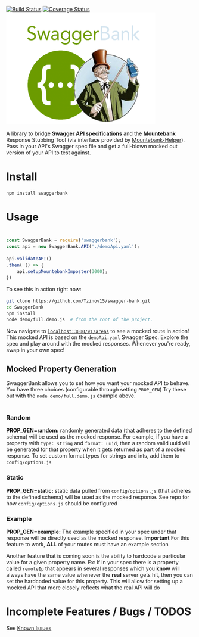 [![Build Status](https://travis-ci.org/Tzinov15/swagger-bank.svg?branch=master)](https://travis-ci.org/Tzinov15/swagger-bank)
[![Coverage Status](https://coveralls.io/repos/github/Tzinov15/swagger-bank/badge.svg?branch=master)](https://coveralls.io/github/Tzinov15/swagger-bank?branch=master)
<img src="https://raw.githubusercontent.com/Tzinov15/swagger-bank/master/swaggerbanklogo.png" alt="alt text" width = "400" height="300" >

A library to bridge **[Swagger API specifications](http://swagger.io/)** and the **[Mountebank](http://www.mbtest.org/)** Response Stubbing Tool (via interface provided by [Mountebank-Helper](https://github.com/Tzinov15/mountebank-helper)). Pass in your API's Swagger spec file and get a full-blown mocked out version of your API to test against.


# Install

```bash
npm install swaggerbank
```

<h1> Usage </h1>

```javascript

const SwaggerBank = require('swaggerbank');
const api = new SwaggerBank.API('./demoApi.yaml');

api.validateAPI()
.then( () => {
	api.setupMountebankImposter(3000);
})

```

To see this in action right now:

````bash
git clone https://github.com/Tzinov15/swagger-bank.git   
cd SwaggerBank    
npm install   
node demo/full.demo.js  # from the root of the project. 
````

Now navigate to [`localhost:3000/v1/areas`](http://localhost:3000/v1/areas) to see a mocked route in action! This mocked API is
based on the `demoApi.yaml` Swagger Spec. Explore the spec and play around with the mocked responses. Whenever you're ready, swap in your own spec!

## Mocked Property Generation
SwaggerBank allows you to set how you want your mocked API to behave. You have three choices (configurable through setting `PROP_GEN`) Try these out with the `node demo/full.demo.js` example above.           <br><br>

### Random
<b>PROP_GEN=random:</b> randomly generated data (that adheres to the defined schema) will be used as the mocked response. For example, if you have a property with `type: string` and `format: uuid`, then a random valid uuid will be generated for that property when it gets returned as part of a mocked response. To set custom format types for strings and ints, add them to `config/options.js` <br>

### Static
<b>PROP_GEN=static:</b> static data pulled from ````config/options.js```` (that adheres to the defined schema) will be used as the mocked response. See repo for how ```config/options.js``` should be configured<br>

### Example
<b>PROP_GEN=example:</b> The example specified in your spec under that response will be directly used as the mocked response. **Important** For this feature to work, **ALL** of your routes must have an example section<br>

Another feature that is coming soon is the ability to hardcode a particular value for a given property name. Ex: If in your spec there is a property called `remoteIp` that appears in several responses which you **know** will always have the same value whenever the **real** server gets hit, then you can set the hardcoded value for this property. This will allow for setting up a mocked API that more closely reflects what the real API will do




<h1> Incomplete Features / Bugs / TODOS </h1>

See [Known Issues](./KnownIssues.md)
